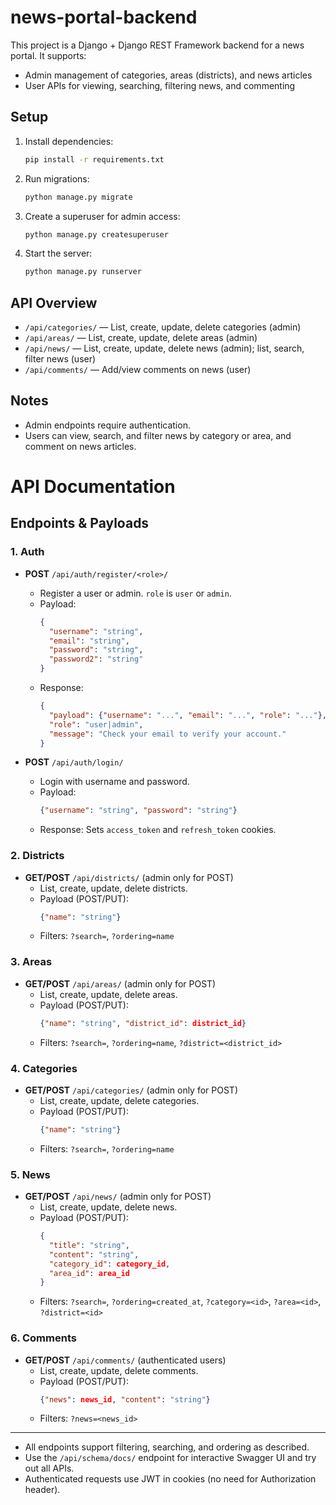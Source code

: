 # news-portal-backend

This project is a Django + Django REST Framework backend for a news portal. It supports:
- Admin management of categories, areas (districts), and news articles
- User APIs for viewing, searching, filtering news, and commenting

## Setup
1. Install dependencies:
   ```bash
   pip install -r requirements.txt
   ```
2. Run migrations:
   ```bash
   python manage.py migrate
   ```
3. Create a superuser for admin access:
   ```bash
   python manage.py createsuperuser
   ```
4. Start the server:
   ```bash
   python manage.py runserver
   ```

## API Overview
- `/api/categories/` — List, create, update, delete categories (admin)
- `/api/areas/` — List, create, update, delete areas (admin)
- `/api/news/` — List, create, update, delete news (admin); list, search, filter news (user)
- `/api/comments/` — Add/view comments on news (user)

## Notes
- Admin endpoints require authentication.
- Users can view, search, and filter news by category or area, and comment on news articles.




# API Documentation

## Endpoints & Payloads

### 1. Auth
- **POST** `/api/auth/register/<role>/`
  - Register a user or admin. `role` is `user` or `admin`.
  - Payload:
    ```json
    {
      "username": "string",
      "email": "string",
      "password": "string",
      "password2": "string"
    }
    ```
  - Response:
    ```json
    {
      "payload": {"username": "...", "email": "...", "role": "..."},
      "role": "user|admin",
      "message": "Check your email to verify your account."
    }
    ```

- **POST** `/api/auth/login/`
  - Login with username and password.
  - Payload:
    ```json
    {"username": "string", "password": "string"}
    ```
  - Response: Sets `access_token` and `refresh_token` cookies.

### 2. Districts
- **GET/POST** `/api/districts/` (admin only for POST)
  - List, create, update, delete districts.
  - Payload (POST/PUT):
    ```json
    {"name": "string"}
    ```
  - Filters: `?search=`, `?ordering=name`

### 3. Areas
- **GET/POST** `/api/areas/` (admin only for POST)
  - List, create, update, delete areas.
  - Payload (POST/PUT):
    ```json
    {"name": "string", "district_id": district_id}
    ```
  - Filters: `?search=`, `?ordering=name`, `?district=<district_id>`

### 4. Categories
- **GET/POST** `/api/categories/` (admin only for POST)
  - List, create, update, delete categories.
  - Payload (POST/PUT):
    ```json
    {"name": "string"}
    ```
  - Filters: `?search=`, `?ordering=name`

### 5. News
- **GET/POST** `/api/news/` (admin only for POST)
  - List, create, update, delete news.
  - Payload (POST/PUT):
    ```json
    {
      "title": "string",
      "content": "string",
      "category_id": category_id,
      "area_id": area_id
    }
    ```
  - Filters: `?search=`, `?ordering=created_at`, `?category=<id>`, `?area=<id>`, `?district=<id>`

### 6. Comments
- **GET/POST** `/api/comments/` (authenticated users)
  - List, create, update, delete comments.
  - Payload (POST/PUT):
    ```json
    {"news": news_id, "content": "string"}
    ```
  - Filters: `?news=<news_id>`

---

- All endpoints support filtering, searching, and ordering as described.
- Use the `/api/schema/docs/` endpoint for interactive Swagger UI and try out all APIs.
- Authenticated requests use JWT in cookies (no need for Authorization header).
